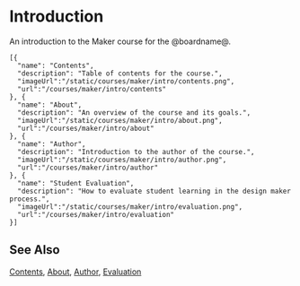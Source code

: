 # Introduction

An introduction to the Maker course for the @boardname@.

```codecard
[{
  "name": "Contents",
  "description": "Table of contents for the course.",
  "imageUrl":"/static/courses/maker/intro/contents.png",
  "url":"/courses/maker/intro/contents"
}, {
  "name": "About",
  "description": "An overview of the course and its goals.",
  "imageUrl":"/static/courses/maker/intro/about.png",
  "url":"/courses/maker/intro/about"
}, {
  "name": "Author",
  "description": "Introduction to the author of the course.",
  "imageUrl":"/static/courses/maker/intro/author.png",
  "url":"/courses/maker/intro/author"
}, {
  "name": "Student Evaluation",
  "description": "How to evaluate student learning in the design maker process.",
  "imageUrl":"/static/courses/maker/intro/evaluation.png",
  "url":"/courses/maker/intro/evaluation"
}]
```

## See Also

[Contents](/courses/maker/intro/contents),
[About](/courses/maker/intro/about),
[Author](/courses/maker/intro/author),
[Evaluation](/courses/maker/intro/evaluation)
